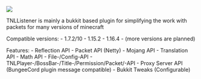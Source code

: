 [![](https://jitpack.io/v/NonSwag/TNLListener.svg)](https://jitpack.io/#NonSwag/TNLListener)

TNLListener is mainly a bukkit based plugin for simplifying the work with packets for many versions of minecraft

Compatible versions:
    - 1.7.2/10
    - 1.15.2
    - 1.16.4
    - (more versions are planned)

Features:
    - Reflection API
    - Packet API (Netty)
    - Mojang API
    - Translation API
    - Math API
    - File-/Config-API
    - TNLPlayer-/BossBar-/Title-/Permission/Packet/-API
    - Proxy Server API (BungeeCord plugin message compatible)
    - Bukkit Tweaks (Configurable)
